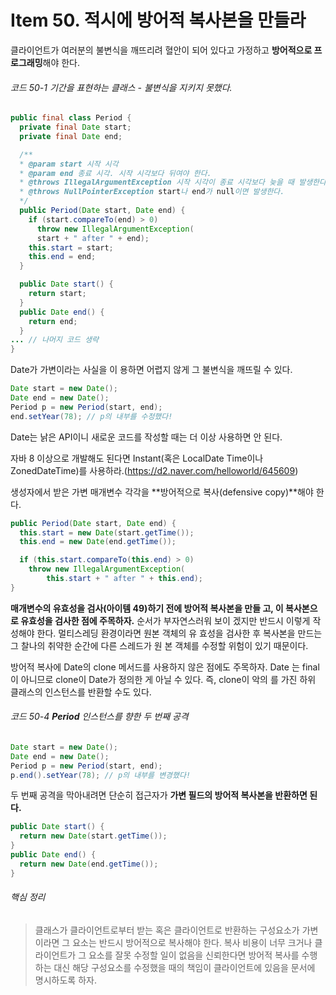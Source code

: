 # Item 50. 적시에 방어적 복사본을 만들라

클라이언트가 여러분의 불변식을 깨뜨리려 혈안이 되어 있다고 가정하고 **방어적으로 프로그래밍**해야 한다.

###### 코드 50-1 기간을 표현하는 클래스 - 불변식을 지키지 못했다.

```java
public final class Period {
  private final Date start;
  private final Date end;

  /**
  * @param start 시작 시각
  * @param end 종료 시각. 시작 시각보다 뒤여야 한다.
  * @throws IllegalArgumentException 시작 시각이 종료 시각보다 늦을 때 발생한다.
  * @throws NullPointerException start나 end가 null이면 발생한다. 
  */
  public Period(Date start, Date end) { 
    if (start.compareTo(end) > 0)
      throw new IllegalArgumentException(
      start + " after " + end);
    this.start = start;
    this.end = end; 
  }

  public Date start() {
    return start; 
  }
  public Date end() {
    return end; 
  }
... // 나머지 코드 생략 
}
```

Date가 가변이라는 사실을 이 용하면 어렵지 않게 그 불변식을 깨뜨릴 수 있다.

```java
Date start = new Date();
Date end = new Date();
Period p = new Period(start, end);
end.setYear(78); // p의 내부를 수정했다!
```

Date는 낡은 API이니 새로운 코드를 작성할 때는 더 이상 사용하면 안 된다.

자바 8 이상으로 개발해도 된다면 Instant(혹은 LocalDate Time이나 ZonedDateTime)를 사용하라.(https://d2.naver.com/helloworld/645609)

생성자에서 받은 가변 매개변수 각각을 **방어적으로 복사(defensive copy)**해야 한다. 

```java
public Period(Date start, Date end) {
  this.start = new Date(start.getTime());
  this.end = new Date(end.getTime());

  if (this.start.compareTo(this.end) > 0)
    throw new IllegalArgumentException(
    	this.start + " after " + this.end);
}
```

**매개변수의 유효성을 검사(아이템 49)하기 전에 방어적 복사본을 만들 고, 이 복사본으로 유효성을 검사한 점에 주목하자.** 순서가 부자연스러워 보이 겠지만 반드시 이렇게 작성해야 한다. 멀티스레딩 환경이라면 원본 객체의 유 효성을 검사한 후 복사본을 만드는 그 찰나의 취약한 순간에 다른 스레드가 원 본 객체를 수정할 위험이 있기 때문이다.

방어적 복사에 Date의 clone 메서드를 사용하지 않은 점에도 주목하자. Date 는 final이 아니므로 clone이 Date가 정의한 게 아닐 수 있다. 즉, clone이 악의 를 가진 하위 클래스의 인스턴스를 반환할 수도 있다. 

###### 코드 50-4 **Period** 인스턴스를 향한 두 번째 공격

```java
Date start = new Date();
Date end = new Date();
Period p = new Period(start, end);
p.end().setYear(78); // p의 내부를 변경했다!
```

두 번째 공격을 막아내려면 단순히 접근자가 **가변 필드의 방어적 복사본을 반환하면 된다.**

```java
public Date start() {
  return new Date(start.getTime()); 
}
public Date end() {
  return new Date(end.getTime()); 
}
```

###### 핵심 정리

> 클래스가 클라이언트로부터 받는 혹은 클라이언트로 반환하는 구성요소가 가변이라면 그 요소는 반드시 방어적으로 복사해야 한다. 복사 비용이 너무 크거나 클라이언트가 그 요소를 잘못 수정할 일이 없음을 신뢰한다면 방어적 복사를 수행하는 대신 해당 구성요소를 수정했을 때의 책임이 클라이언트에 있음을 문서에 명시하도록 하자.
